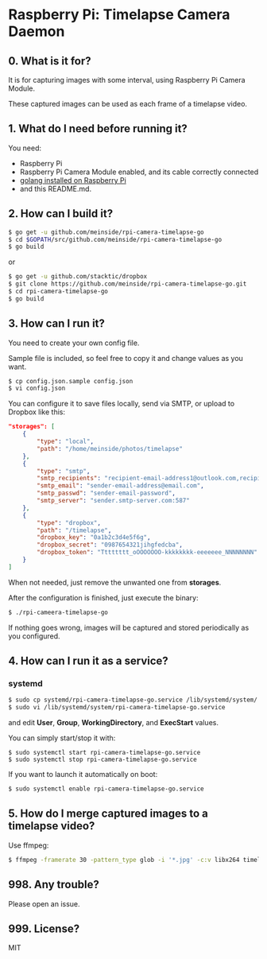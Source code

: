# Raspberry Pi: Timelapse Camera Daemon

## 0. What is it for?

It is for capturing images with some interval, using Raspberry Pi Camera Module.

These captured images can be used as each frame of a timelapse video.

## 1. What do I need before running it?

You need:

* Raspberry Pi
* Raspberry Pi Camera Module enabled, and its cable correctly connected
* [golang installed on Raspberry Pi](https://github.com/meinside/rpi-configs/blob/master/bin/prep_go.sh)
* and this README.md.

## 2. How can I build it?

```bash
$ go get -u github.com/meinside/rpi-camera-timelapse-go
$ cd $GOPATH/src/github.com/meinside/rpi-camera-timelapse-go
$ go build
```

or

```bash
$ go get -u github.com/stacktic/dropbox
$ git clone https://github.com/meinside/rpi-camera-timelapse-go.git
$ cd rpi-camera-timelapse-go
$ go build
```

## 3. How can I run it?

You need to create your own config file.

Sample file is included, so feel free to copy it and change values as you want.

```bash
$ cp config.json.sample config.json
$ vi config.json
```

You can configure it to save files locally, send via SMTP, or upload to Dropbox like this:

```json
"storages": [
	{
		"type": "local",
		"path": "/home/meinside/photos/timelapse"
	},
	{
		"type": "smtp",
		"smtp_recipients": "recipient-email-address1@outlook.com,recipient-email-address2@yahoo.com",
		"smtp_email": "sender-email-address@email.com",
		"smtp_passwd": "sender-email-password",
		"smtp_server": "sender.smtp-server.com:587"
	},
	{
		"type": "dropbox",
		"path": "/timelapse",
		"dropbox_key": "0a1b2c3d4e5f6g",
		"dropbox_secret": "0987654321jihgfedcba",
		"dropbox_token": "Tttttttt_oOOOOOOO-kkkkkkkk-eeeeeee_NNNNNNNN"
	}
]
```

When not needed, just remove the unwanted one from __storages__.

After the configuration is finished, just execute the binary:

```bash
$ ./rpi-cameera-timelapse-go
```

If nothing goes wrong, images will be captured and stored periodically as you configured.

## 4. How can I run it as a service?

### systemd

```bash
$ sudo cp systemd/rpi-camera-timelapse-go.service /lib/systemd/system/
$ sudo vi /lib/systemd/system/rpi-camera-timelapse-go.service
```

and edit **User**, **Group**, **WorkingDirectory**, and **ExecStart** values.

You can simply start/stop it with:

```
$ sudo systemctl start rpi-camera-timelapse-go.service
$ sudo systemctl stop rpi-camera-timelapse-go.service
```

If you want to launch it automatically on boot:

```bash
$ sudo systemctl enable rpi-camera-timelapse-go.service
```

## 5. How do I merge captured images to a timelapse video?

Use ffmpeg:

```bash
$ ffmpeg -framerate 30 -pattern_type glob -i '*.jpg' -c:v libx264 timelapse.mp4
```

## 998. Any trouble?

Please open an issue.

## 999. License?

MIT
